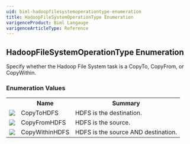 ```yaml
---
uid: biml-hadoopfilesystemoperationtype-enumeration
title: HadoopFileSystemOperationType Enumeration
varigenceProduct: Biml Langauge
varigenceArticleType: Reference
---
```


## HadoopFileSystemOperationType Enumeration<div class="LanguageSummary"><div class ="SummaryItem">Specify whether the Hadoop File System task is a CopyTo, CopyFrom, or CopyWithin.</div></div><div class="EnumValueGroup">### Enumeration Values<table id="EnumValue" class="MemberList"><tbody><tr><th class="MemberTypeIconColumnHeader">&nbsp;</th><th class="MemberNameColumnHeader">Name</th><th class="MemberSummaryColumnHeader">Summary</th></tr><tr class="cd0"><td align="center" class="MemberTypeIcon"><img src="enumValue.png"></img></td><td class="MemberName">CopyToHDFS</td><td class="MemberSummary"><div class ="SummaryItem">HDFS is the destination.</div></td></tr><tr class="cd1"><td align="center" class="MemberTypeIcon"><img src="enumValue.png"></img></td><td class="MemberName">CopyFromHDFS</td><td class="MemberSummary"><div class ="SummaryItem">HDFS is the source.</div></td></tr><tr class="cd0"><td align="center" class="MemberTypeIcon"><img src="enumValue.png"></img></td><td class="MemberName">CopyWithinHDFS</td><td class="MemberSummary"><div class ="SummaryItem">HDFS is the source AND destination.</div></td></tr></tbody></table></div>